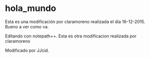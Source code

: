 # hola_mundo
Esta es una modificación por claramoreno realizada el día 16-12-2015. Bueno
a ver como va.


Editando con notepath++.
Esta es otra modificacion realizada por claramoreno

Modificado por JJcid.
